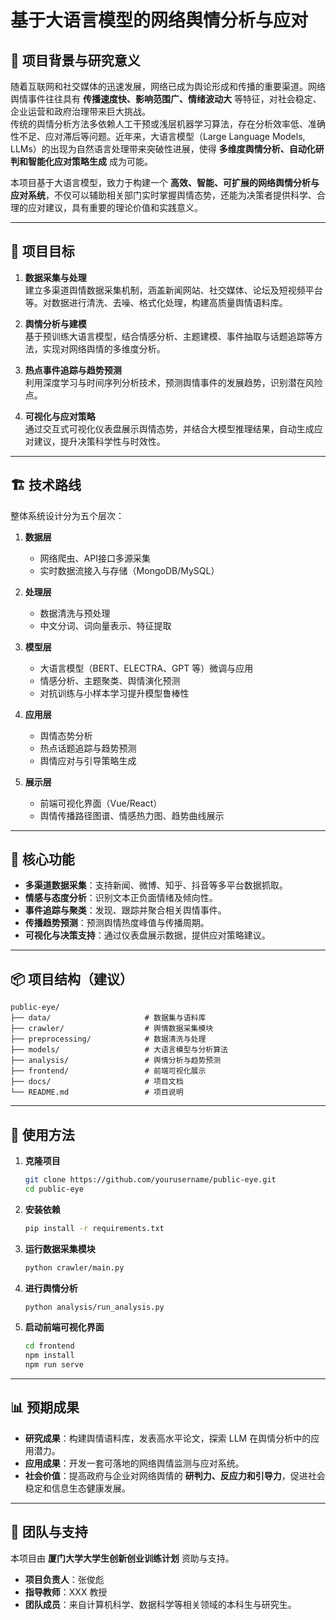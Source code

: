 
# 基于大语言模型的网络舆情分析与应对

## 📖 项目背景与研究意义
随着互联网和社交媒体的迅速发展，网络已成为舆论形成和传播的重要渠道。网络舆情事件往往具有 **传播速度快、影响范围广、情绪波动大** 等特征，对社会稳定、企业运营和政府治理带来巨大挑战。  
传统的舆情分析方法多依赖人工干预或浅层机器学习算法，存在分析效率低、准确性不足、应对滞后等问题。近年来，大语言模型（Large Language Models, LLMs）的出现为自然语言处理带来突破性进展，使得 **多维度舆情分析、自动化研判和智能化应对策略生成** 成为可能。  

本项目基于大语言模型，致力于构建一个 **高效、智能、可扩展的网络舆情分析与应对系统**，不仅可以辅助相关部门实时掌握舆情态势，还能为决策者提供科学、合理的应对建议，具有重要的理论价值和实践意义。

---

## 🎯 项目目标
1. **数据采集与处理**  
   建立多渠道舆情数据采集机制，涵盖新闻网站、社交媒体、论坛及短视频平台等。对数据进行清洗、去噪、格式化处理，构建高质量舆情语料库。  

2. **舆情分析与建模**  
   基于预训练大语言模型，结合情感分析、主题建模、事件抽取与话题追踪等方法，实现对网络舆情的多维度分析。  

3. **热点事件追踪与趋势预测**  
   利用深度学习与时间序列分析技术，预测舆情事件的发展趋势，识别潜在风险点。  

4. **可视化与应对策略**  
   通过交互式可视化仪表盘展示舆情态势，并结合大模型推理结果，自动生成应对建议，提升决策科学性与时效性。  

---

## 🏗️ 技术路线
整体系统设计分为五个层次：  

1. **数据层**  
   - 网络爬虫、API接口多源采集  
   - 实时数据流接入与存储（MongoDB/MySQL）  

2. **处理层**  
   - 数据清洗与预处理  
   - 中文分词、词向量表示、特征提取  

3. **模型层**  
   - 大语言模型（BERT、ELECTRA、GPT 等）微调与应用  
   - 情感分析、主题聚类、舆情演化预测  
   - 对抗训练与小样本学习提升模型鲁棒性  

4. **应用层**  
   - 舆情态势分析  
   - 热点话题追踪与趋势预测  
   - 舆情应对与引导策略生成  

5. **展示层**  
   - 前端可视化界面（Vue/React）  
   - 舆情传播路径图谱、情感热力图、趋势曲线展示  

---

## 🔑 核心功能
- **多渠道数据采集**：支持新闻、微博、知乎、抖音等多平台数据抓取。  
- **情感与态度分析**：识别文本正负面情绪及倾向性。  
- **事件追踪与聚类**：发现、跟踪并聚合相关舆情事件。  
- **传播趋势预测**：预测舆情热度峰值与传播周期。  
- **可视化与决策支持**：通过仪表盘展示数据，提供应对策略建议。  

---

## 📦 项目结构（建议）
```
public-eye/
├── data/                     # 数据集与语料库
├── crawler/                  # 舆情数据采集模块
├── preprocessing/            # 数据清洗与处理
├── models/                   # 大语言模型与分析算法
├── analysis/                 # 舆情分析与趋势预测
├── frontend/                 # 前端可视化展示
├── docs/                     # 项目文档
└── README.md                 # 项目说明
```

---

## 🚀 使用方法
1. **克隆项目**  
   ```bash
   git clone https://github.com/yourusername/public-eye.git
   cd public-eye
   ```
2. **安装依赖**  
   ```bash
   pip install -r requirements.txt
   ```
3. **运行数据采集模块**  
   ```bash
   python crawler/main.py
   ```
4. **进行舆情分析**  
   ```bash
   python analysis/run_analysis.py
   ```
5. **启动前端可视化界面**  
   ```bash
   cd frontend
   npm install
   npm run serve
   ```

---

## 📊 预期成果
- **研究成果**：构建舆情语料库，发表高水平论文，探索 LLM 在舆情分析中的应用潜力。  
- **应用成果**：开发一套可落地的网络舆情监测与应对系统。  
- **社会价值**：提高政府与企业对网络舆情的 **研判力、反应力和引导力**，促进社会稳定和信息生态健康发展。  

---

## 👥 团队与支持
本项目由 **厦门大学大学生创新创业训练计划** 资助与支持。  
- **项目负责人**：张俊彪  
- **指导教师**：XXX 教授  
- **团队成员**：来自计算机科学、数据科学等相关领域的本科生与研究生。  
